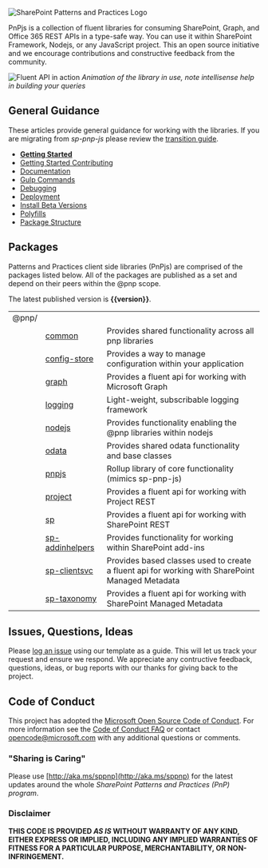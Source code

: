 ![SharePoint Patterns and Practices Logo](https://devofficecdn.azureedge.net/media/Default/PnP/sppnp.png)

PnPjs is a collection of fluent libraries for consuming SharePoint, Graph, and Office 365 REST APIs in a type-safe way. You can use it within SharePoint Framework, Nodejs, or any JavaScript project. This an open source initiative and we encourage contributions and constructive feedback from the community.

![Fluent API in action](documentation/img/PnPJS_FluentAPI.gif)
_Animation of the library in use, note intellisense help in building your queries_

## General Guidance

These articles provide general guidance for working with the libraries. If you are migrating from _sp-pnp-js_ please review the [transition guide](documentation/transition-guide.md).

* **[Getting Started](documentation/getting-started.md)**
* [Getting Started Contributing](documentation/getting-started-dev.md)
* [Documentation](documentation/documentation.md)
* [Gulp Commands](documentation/gulp-commands.md)
* [Debugging](documentation/debugging.md)
* [Deployment](documentation/deployment.md)
* [Install Beta Versions](documentation/beta-versions.md)
* [Polyfills](documentation/polyfill.md)
* [Package Structure](documentation/package-structure.md)

## Packages

Patterns and Practices client side libraries (PnPjs) are comprised of the packages listed below. All of the packages are published as a set and depend on their peers within the @pnp scope.

The latest published version is **{{version}}**.

|     ||  | 
| ---| -------------|-------------|
| @pnp/| | | 
|| [common](common/docs/index.md)  | Provides shared functionality across all pnp libraries | 
|| [config-store](config-store/docs/index.md) | Provides a way to manage configuration within your application | 
|| [graph](graph/docs/index.md) | Provides a fluent api for working with Microsoft Graph |
|| [logging](logging/docs/index.md) | Light-weight, subscribable logging framework |
|| [nodejs](nodejs/docs/index.md) | Provides functionality enabling the @pnp libraries within nodejs |
|| [odata](odata/docs/index.md) | Provides shared odata functionality and base classes |
|| [pnpjs](pnpjs/docs/index.md) | Rollup library of core functionality (mimics sp-pnp-js) |
|| [project](project/docs/index.md) | Provides a fluent api for working with Project REST |
|| [sp](sp/docs/index.md) | Provides a fluent api for working with SharePoint REST |
|| [sp-addinhelpers](sp-addinhelpers/docs/index.md) | Provides functionality for working within SharePoint add-ins |
|| [sp-clientsvc](sp-clientsvc/docs/index.md) | Provides based classes used to create a fluent api for working with SharePoint Managed Metadata |
|| [sp-taxonomy](sp-taxonomy/docs/index.md) | Provides a fluent api for working with SharePoint Managed Metadata |

## Issues, Questions, Ideas

Please [log an issue](https://github.com/pnp/pnpjs/issues) using our template as a guide. This will let us track your request and ensure we respond. We appreciate any contructive feedback, questions, ideas, or bug reports with our thanks for giving back to the project.


## Code of Conduct
This project has adopted the [Microsoft Open Source Code of Conduct](https://opensource.microsoft.com/codeofconduct/). For more information see the [Code of Conduct FAQ](https://opensource.microsoft.com/codeofconduct/faq/) or contact [opencode@microsoft.com](mailto:opencode@microsoft.com) with any additional questions or comments.

### "Sharing is Caring"

Please use [http://aka.ms/sppnp](http://aka.ms/sppnp) for the latest updates around the whole *SharePoint Patterns and Practices (PnP) program*.

### Disclaimer
**THIS CODE IS PROVIDED *AS IS* WITHOUT WARRANTY OF ANY KIND, EITHER EXPRESS OR IMPLIED, INCLUDING ANY IMPLIED WARRANTIES OF FITNESS FOR A PARTICULAR PURPOSE, MERCHANTABILITY, OR NON-INFRINGEMENT.**
